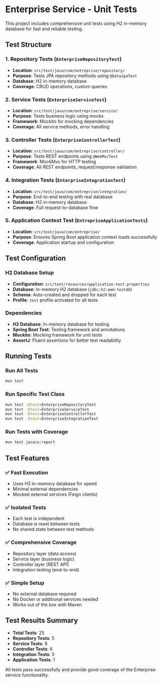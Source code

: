 # Enterprise Service - Unit Tests

This project includes comprehensive unit tests using H2 in-memory database for fast and reliable testing.

## Test Structure

### 1. Repository Tests (`EnterpriseRepositoryTest`)
- **Location**: `src/test/java/com/entreprise/repository/`
- **Purpose**: Tests JPA repository methods using `@DataJpaTest`
- **Database**: H2 in-memory database
- **Coverage**: CRUD operations, custom queries

### 2. Service Tests (`EnterpriseServiceTest`)
- **Location**: `src/test/java/com/entreprise/service/`
- **Purpose**: Tests business logic using mocks
- **Framework**: Mockito for mocking dependencies
- **Coverage**: All service methods, error handling

### 3. Controller Tests (`EnterpriseControllerTest`)
- **Location**: `src/test/java/com/entreprise/controller/`
- **Purpose**: Tests REST endpoints using `@WebMvcTest`
- **Framework**: MockMvc for HTTP testing
- **Coverage**: All REST endpoints, request/response validation

### 4. Integration Tests (`EnterpriseIntegrationTest`)
- **Location**: `src/test/java/com/entreprise/integration/`
- **Purpose**: End-to-end testing with real database
- **Database**: H2 in-memory database
- **Coverage**: Full request-to-database flow

### 5. Application Context Test (`EntrepriseApplicationTests`)
- **Location**: `src/test/java/com/entreprise/`
- **Purpose**: Ensures Spring Boot application context loads successfully
- **Coverage**: Application startup and configuration

## Test Configuration

### H2 Database Setup
- **Configuration**: `src/test/resources/application-test.properties`
- **Database**: In-memory H2 database (`jdbc:h2:mem:testdb`)
- **Schema**: Auto-created and dropped for each test
- **Profile**: `test` profile activated for all tests

### Dependencies
- **H2 Database**: In-memory database for testing
- **Spring Boot Test**: Testing framework and annotations
- **Mockito**: Mocking framework for unit tests
- **AssertJ**: Fluent assertions for better test readability

## Running Tests

### Run All Tests
```bash
mvn test
```

### Run Specific Test Class
```bash
mvn test -Dtest=EnterpriseRepositoryTest
mvn test -Dtest=EnterpriseServiceTest
mvn test -Dtest=EnterpriseControllerTest
mvn test -Dtest=EnterpriseIntegrationTest
```

### Run Tests with Coverage
```bash
mvn test jacoco:report
```

## Test Features

### ✅ Fast Execution
- Uses H2 in-memory database for speed
- Minimal external dependencies
- Mocked external services (Feign clients)

### ✅ Isolated Tests
- Each test is independent
- Database is reset between tests
- No shared state between test methods

### ✅ Comprehensive Coverage
- Repository layer (data access)
- Service layer (business logic)
- Controller layer (REST API)
- Integration testing (end-to-end)

### ✅ Simple Setup
- No external database required
- No Docker or additional services needed
- Works out of the box with Maven

## Test Results Summary

- **Total Tests**: 25
- **Repository Tests**: 5
- **Service Tests**: 8
- **Controller Tests**: 6
- **Integration Tests**: 5
- **Application Tests**: 1

All tests pass successfully and provide good coverage of the Enterprise service functionality. 